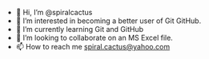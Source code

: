 - 👋 Hi, I’m @spiralcactus
- 👀 I’m interested in becoming a better user of Git GitHub.
- 🌱 I’m currently learning Git and GitHub
- 💞️ I’m looking to collaborate on an MS Excel file.
- 📫 How to reach me spiral.cactus@yahoo.com

<!---
spiralcactus/spiralcactus is a ✨ special ✨ repository because its `README.md` (this file) appears on your GitHub profile.
You can click the Preview link to take a look at your changes.
--->
